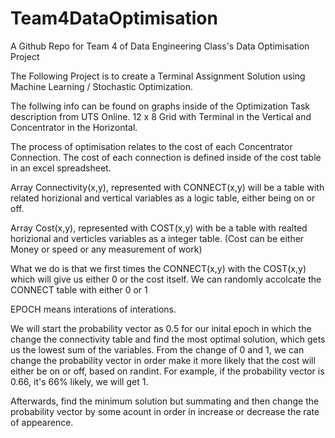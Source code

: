 # Team4DataOptimisation

A Github Repo for Team 4 of Data Engineering Class's Data Optimisation Project 

The Following Project is to create a Terminal Assignment Solution using Machine Learning / Stochastic
Optimization. 

The follwing info can be found on graphs inside of the Optimization Task description from UTS Online. 
12 x 8 Grid with Terminal in the Vertical and Concentrator in the Horizontal. 

The process of optimisation relates to the cost of each Concentrator Connection. The cost of each connection 
is defined inside of the cost table in an excel spreadsheet. 

Array Connectivity(x,y), represented with CONNECT(x,y) will be a table with related horizional and vertical variables as a logic table, either being on or off.

Array Cost(x,y), represented with COST(x,y) with be a table with realted horizional and verticles variables as a integer table. 
(Cost can be either Money or speed or any measurement of work)

What we do is that we first times the CONNECT(x,y) with the COST(x,y) which will give us either 0 or the cost itself. We can randomly accolcate the CONNECT table with either 0 or 1

EPOCH means interations of interations. 

We will start the probability vector as 0.5 for our inital epoch in which the change the connectivity table and find the most optimal solution, which gets us the lowest sum of the variables. From the change of 0 and 1, we can change the probability vector in order make it more likely that the cost will either be on or off, based on randint. For example, if the probability vector is 0.66, it's 66% likely, we will get 1. 

Afterwards, find the minimum solution but summating and then change the probability vector by some acount in order in increase or decrease the rate of appearence. 
